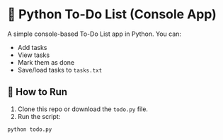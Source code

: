 # 📝 Python To-Do List (Console App)

A simple console-based To-Do List app in Python. You can:
- Add tasks
- View tasks
- Mark them as done
- Save/load tasks to `tasks.txt`

## 🚀 How to Run
1. Clone this repo or download the `todo.py` file.
2. Run the script:
```bash
python todo.py
